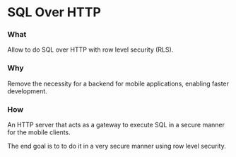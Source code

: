 # SQL Over HTTP

### What
Allow to do SQL over HTTP with row level security (RLS).

### Why
Remove the necessity for a backend for mobile applications, enabling faster development.

### How 
An HTTP server that acts as a gateway to execute SQL in a secure manner for the mobile clients.

The end goal is to to do it in a very secure manner using row level security.